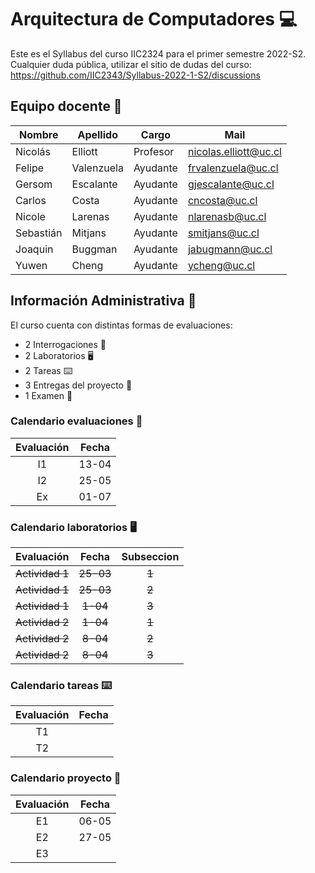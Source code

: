 # Arquitectura de Computadores :computer:

Este es el Syllabus del curso IIC2324 para el primer semestre 2022-S2.
Cualquier duda pública, utilizar el sitio de dudas del curso:
https://github.com/IIC2343/Syllabus-2022-1-S2/discussions

## Equipo docente 📩

| Nombre | Apellido | Cargo | Mail |
| --- | --- | --- | --- |
| Nicolás | Elliott | Profesor | nicolas.elliott@uc.cl |
| Felipe | Valenzuela | Ayudante | frvalenzuela@uc.cl |
| Gersom | Escalante | Ayudante | gjescalante@uc.cl |
| Carlos | Costa | Ayudante | cncosta@uc.cl |
| Nicole | Larenas | Ayudante | nlarenasb@uc.cl |
| Sebastián | Mitjans | Ayudante | smitjans@uc.cl |
| Joaquin | Buggman | Ayudante | jabugmann@uc.cl |
| Yuwen | Cheng | Ayudante | ycheng@uc.cl  |

## Información Administrativa :eyes:
El curso cuenta con distintas formas de evaluaciones:
- 2 Interrogaciones :page_facing_up:
- 2 Laboratorios :desktop_computer:
- 2 Tareas :keyboard:
- 3 Entregas del proyecto :electric_plug:
- 1 Examen :page_with_curl:


### Calendario evaluaciones 	:page_with_curl:

| Evaluación | Fecha | 
| :-:        | :-:   | 
| I1 | 13-04 | 
| I2 | 25-05 | 
| Ex | 01-07 | 

### Calendario laboratorios  :desktop_computer:

| Evaluación | Fecha | Subseccion |
| :-:        | :-:   | :-:        |
|<s> Actividad 1 <s> | <s> 25-03 <s>| <s>1<s> | 
|<s> Actividad 1 <s> | <s> 25-03 <s> |<s> 2 <s>|
|<s> Actividad 1 <s>|<s> 1-04 <s>|<s> 3 <s>|
|<s> Actividad 2 <s>|<s> 1-04 |<s> 1 <s>| 
|<s> Actividad 2 <s>|<s> 8-04 <s>|<s> 2 <s>|
|<s> Actividad 2 <s>|<s> 8-04 <s>|<s> 3 <s>|

### Calendario tareas 	:keyboard:

| Evaluación | Fecha | 
| :-:        | :-:   | 
| T1 |  | 
| T2 |  | 


### Calendario proyecto :electric_plug:

| Evaluación | Fecha | 
| :-:        | :-:   | 
| E1 | 06-05 | 
| E2 | 27-05 | 
| E3 | | 





